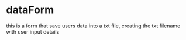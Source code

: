 # dataForm
this is a form that save users data into a txt file, creating the txt filename with user input details
